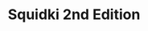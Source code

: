 ---
slug: squidki-2nd-edition
title: Squidki 2nd Edition
description: "Squidki 2nd Edition is an exciting online game. Play for free directly in your browser!"
icon: /images/new_mods/Sprunki 2nd Edition.png
url: https://wowtbc.net/sprunkin/sprunki2nd/index.html
previewImage: /images/new_mods/Sprunki 2nd Edition.png
type: new mods

# SEO配置
seo:
  title: "Squidki 2nd Edition - Play Free Online Game | Fun Browser Games"
  description: "Squidki 2nd Edition - Play this fun online game for free in your browser. No download required!"
  ogImage: "/images/new_mods/Sprunki 2nd Edition.png"
  keywords: "squidki-2nd-edition, online game, browser game, free game, new mods game, play online"

videoUrls:
  - https://www.youtube.com/embed/example1
  - https://www.youtube.com/embed/example2

whyPlay:
  title: "Why Play Squidki 2nd Edition?"
  items:
    - "Immersive Gameplay: Squidki 2nd Edition offers an engaging and immersive gaming experience that will keep you entertained for hours"
    - "Challenging Levels: Test your skills with increasingly difficult challenges and obstacles"
    - "Beautiful Graphics: Enjoy stunning visuals and smooth animations that bring the game world to life"
    - "Regular Updates: New content and features are added regularly to keep the game fresh and exciting"
    - "Free to Play: Experience all the fun without spending a penny"
    - "Community Features: Connect with other players, share strategies, and compete for high scores"
    - "Cross-Platform: Play on any device with a web browser, no downloads required"

features:
  title: "Key Features of Squidki 2nd Edition"
  image: "/images/new_mods/Sprunki 2nd Edition.png"
  items:
    - "Intuitive Controls: Easy to learn controls make Squidki 2nd Edition accessible for players of all skill levels"
    - "Multiple Game Modes: Enjoy various gameplay options that provide different challenges and experiences"
    - "Character Customization: Personalize your gaming experience with unique characters and items"
    - "Achievement System: Complete special tasks to earn rewards and recognition"
    - "Leaderboards: Compete with players worldwide and see who can achieve the highest scores"

characteristics:
  title: "Game Characteristics"
  image: "/images/new_mods/Sprunki 2nd Edition.png"
  items:
    - "Genre: New mods game with elements of strategy and skill"
    - "Difficulty: Suitable for both casual gamers and those seeking a challenge"
    - "Play Time: Quick sessions or extended gameplay, depending on your preference"
    - "Art Style: Vibrant and engaging visuals that enhance the gaming experience"
    - "Sound Design: Immersive audio that complements the gameplay perfectly"

info: "Squidki 2nd Edition is an exciting online game that offers players a unique and engaging gaming experience. With its intuitive controls, stunning visuals, and challenging gameplay, Squidki 2nd Edition provides hours of entertainment for players of all ages and skill levels. Whether you're looking for a quick gaming session during a break or an extended play session, Squidki 2nd Edition delivers an immersive experience that will keep you coming back for more. The game features multiple levels of increasing difficulty, ensuring that players are constantly challenged as they progress. With regular updates adding new content and features, Squidki 2nd Edition remains fresh and exciting, providing endless entertainment options for its growing community of players."

howToPlayIntro: "Welcome to Squidki 2nd Edition! This guide will walk you through the basics and help you master the game. Whether you're a beginner or looking to improve your skills, these tips and instructions will enhance your gaming experience."

howToPlaySteps:
  - title: "Getting Started"
    description: "Begin your Squidki 2nd Edition adventure by familiarizing yourself with the controls. Use your keyboard or mouse to navigate through the game interface. The tutorial will guide you through the basic mechanics and help you understand the objectives."
  - title: "Understanding the Objectives"
    description: "In Squidki 2nd Edition, your main goal is to progress through levels by completing specific objectives. Each level presents unique challenges that require different strategies and approaches."
  - title: "Mastering the Controls"
    description: "Practice using the controls to improve your precision and reaction time. Squidki 2nd Edition requires quick reflexes and strategic thinking to overcome obstacles and defeat opponents."
  - title: "Utilizing Power-ups"
    description: "Collect power-ups throughout the game to enhance your abilities and overcome difficult challenges. Each power-up offers unique advantages that can be crucial for success."
  - title: "Developing Strategies"
    description: "As you progress in Squidki 2nd Edition, develop effective strategies for different scenarios. Analyze patterns, anticipate challenges, and adapt your approach to maximize your performance."

faq:
  title: "Frequently Asked Questions about Squidki 2nd Edition"
  items:
    - question: "Is Squidki 2nd Edition free to play?"
      answer: "Yes, Squidki 2nd Edition is completely free to play directly in your web browser. No downloads or purchases are required to enjoy the full game experience."
    - question: "Can I play Squidki 2nd Edition on mobile devices?"
      answer: "Yes, Squidki 2nd Edition is optimized for both desktop and mobile play. You can enjoy the game on any device with a web browser and internet connection."
    - question: "Are there any in-game purchases?"
      answer: "While Squidki 2nd Edition is free to play, there may be optional in-game purchases available for cosmetic items or additional features that don't affect core gameplay."
    - question: "How often is Squidki 2nd Edition updated?"
      answer: "The developers regularly update Squidki 2nd Edition with new content, features, and improvements based on player feedback and game performance."
    - question: "Can I play Squidki 2nd Edition offline?"
      answer: "Currently, Squidki 2nd Edition requires an internet connection to play as it's a browser-based online game."
    - question: "Is Squidki 2nd Edition suitable for children?"
      answer: "Yes, Squidki 2nd Edition is designed to be family-friendly and suitable for players of all ages."
    - question: "How do I report bugs or issues?"
      answer: "If you encounter any problems while playing Squidki 2nd Edition, you can report them through the game's support page or contact the developers directly through their website."
    - question: "Still Have Questions?"
      answer: "If you have additional questions about Squidki 2nd Edition that aren't covered in this FAQ, please visit our support center or contact our customer service team for assistance."
---